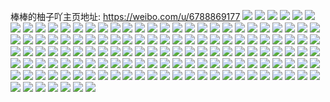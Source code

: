 棒棒的柚子吖主页地址: https://weibo.com/u/6788869177 
![](https://wx4.sinaimg.cn/mw2000/007proZXly1h9i3yupvcgj32802yokjo.jpg) 
![](https://wx4.sinaimg.cn/mw2000/007proZXly1h9i3yrxkt2j31yl2oyx6q.jpg) 
![](https://wx4.sinaimg.cn/mw2000/007proZXly1h9i3yvuq4aj32c03404qq.jpg) 
![](https://wx4.sinaimg.cn/mw2000/007proZXly1h9g0ptmb8lj32162orkjn.jpg) 
![](https://wx4.sinaimg.cn/mw2000/007proZXly1h9g0pw3xaoj324r2qpqv7.jpg) 
![](https://wx4.sinaimg.cn/mw2000/007proZXly1h9g0pysv2wj32232rbqv7.jpg) 
![](https://wx4.sinaimg.cn/mw2000/007proZXly1h9g0q1fim9j324d2rtqv7.jpg) 
![](https://wx4.sinaimg.cn/mw2000/007proZXly1h9g0prgw98j324o21m1kz.jpg) 
![](https://wx4.sinaimg.cn/mw2000/007proZXly1h9g0qkhaeqj32802801kz.jpg) 
![](https://wx4.sinaimg.cn/mw2000/007proZXly1h9cgild11cj30u01swjz2.jpg) 
![](https://wx4.sinaimg.cn/mw2000/007proZXly1h9cgikydc9j31sz2seqv5.jpg) 
![](https://wx4.sinaimg.cn/mw2000/007proZXly1h9cgimi322j32c03407wi.jpg) 
![](https://wx4.sinaimg.cn/mw2000/007proZXly1h9cgio2z8uj33402c0npe.jpg) 
![](https://wx4.sinaimg.cn/mw2000/007proZXly1h94a4rieumj31yh2404qq.jpg) 
![](https://wx4.sinaimg.cn/mw2000/007proZXly1h94a4u92btj32802yo7wk.jpg) 
![](https://wx4.sinaimg.cn/mw2000/007proZXly1h94a4pn3jej30zo2561kx.jpg) 
![](https://wx4.sinaimg.cn/mw2000/007proZXly1h90tg3plntj32802yoe82.jpg) 
![](https://wx4.sinaimg.cn/mw2000/007proZXly1h90tg4e482j30zo2564qp.jpg) 
![](https://wx4.sinaimg.cn/mw2000/007proZXly1h90tg9ohg2j32bx2if4qr.jpg) 
![](https://wx4.sinaimg.cn/mw2000/007proZXly1h8tu49d9svj31ys2c01ky.jpg) 
![](https://wx4.sinaimg.cn/mw2000/007proZXly1h8tu6k6k6ij32802yo4qr.jpg) 
![](https://wx4.sinaimg.cn/mw2000/007proZXly1h8tu6r83a0j32c02ulb2b.jpg) 
![](https://wx4.sinaimg.cn/mw2000/007proZXly1h8qy34c9u3j32802yo1kz.jpg) 
![](https://wx4.sinaimg.cn/mw2000/007proZXly1h8qy36kx8lj322f2nlqv6.jpg) 
![](https://wx4.sinaimg.cn/mw2000/007proZXly1h8qy38cp1fj32802yox6q.jpg) 
![](https://wx4.sinaimg.cn/mw2000/007proZXly1h8qy3dzcs3j32802yoqv6.jpg) 
![](https://wx4.sinaimg.cn/mw2000/007proZXly1h8qy312cdkj32802p2u0x.jpg) 
![](https://wx4.sinaimg.cn/mw2000/007proZXly1h8qy390s1zj31h312g13n.jpg) 
![](https://wx4.sinaimg.cn/mw2000/007proZXly1h8qy3ayo8yj32yo280x6q.jpg) 
![](https://wx4.sinaimg.cn/mw2000/007proZXly1h8qy3c6557j32802yo7wi.jpg) 
![](https://wx4.sinaimg.cn/mw2000/007proZXly1h8lyquh763j32rj1gikjm.jpg) 
![](https://wx4.sinaimg.cn/mw2000/007proZXly1h8lyqx2k6kj32v11upb2a.jpg) 
![](https://wx4.sinaimg.cn/mw2000/007proZXly1h8lyqxvcgkj30xw12tkjl.jpg) 
![](https://wx4.sinaimg.cn/mw2000/007proZXly1h8lyr007gwj32802kc7wj.jpg) 
![](https://wx4.sinaimg.cn/mw2000/007proZXly1h8lyr46j88j32yo23jb2b.jpg) 
![](https://wx4.sinaimg.cn/mw2000/007proZXly1h8lyr5mufbj321420vhdu.jpg) 
![](https://wx4.sinaimg.cn/mw2000/007proZXly1h8lyr7xlyyj32ke1mbhdu.jpg) 
![](https://wx4.sinaimg.cn/mw2000/007proZXly1h8lyrb7hagj32802gxhdv.jpg) 
![](https://wx4.sinaimg.cn/mw2000/007proZXly1h8lyrdp61vj329a36chdu.jpg) 
![](https://wx4.sinaimg.cn/mw2000/007proZXly1h8lyqsq6ujj32802yokjm.jpg) 
![](https://wx4.sinaimg.cn/mw2000/007proZXly1h8lyrer660j327z2cd1ky.jpg) 
![](https://wx4.sinaimg.cn/mw2000/007proZXly1h8lyrfow2fj32802yoe82.jpg) 
![](https://wx4.sinaimg.cn/mw2000/007proZXly1h8lyrgjxuzj32c02qonpe.jpg) 
![](https://wx4.sinaimg.cn/mw2000/007proZXly1h8lyri3qedj31yf1z71ky.jpg) 
![](https://wx4.sinaimg.cn/mw2000/007proZXly1h8lyrj3upmj32802you0y.jpg) 
![](https://wx4.sinaimg.cn/mw2000/007proZXly1h8gjj12umjj32rj1gikjm.jpg) 
![](https://wx4.sinaimg.cn/mw2000/007proZXly1h8gjkkx5lgj325e2wv7wj.jpg) 
![](https://wx4.sinaimg.cn/mw2000/007proZXly1h8dm42vdufj31lu2qtkjl.jpg) 
![](https://wx4.sinaimg.cn/mw2000/007proZXly1h80w43u2e5j31sy299b2a.jpg) 
![](https://wx4.sinaimg.cn/mw2000/007proZXly1h80w460rqjj31zz2is4qq.jpg) 
![](https://wx4.sinaimg.cn/mw2000/007proZXly1h80w420rdkj30zh0q2wo0.jpg) 
![](https://wx4.sinaimg.cn/mw2000/007proZXly1h7zqkh9thej32802yonpf.jpg) 
![](https://wx4.sinaimg.cn/mw2000/007proZXly1h7zqkivgmcj32c032kqv6.jpg) 
![](https://wx4.sinaimg.cn/mw2000/007proZXly1h7zqkeeut0j30u00po45c.jpg) 
![](https://wx4.sinaimg.cn/mw2000/007proZXly1h7zqkk8uaoj334024i4qq.jpg) 
![](https://wx4.sinaimg.cn/mw2000/007proZXly1h7stiprsvlj31wv2k3u0x.jpg) 
![](https://wx4.sinaimg.cn/mw2000/007proZXly1h7stiqmmy7j32g61u4kjl.jpg) 
![](https://wx4.sinaimg.cn/mw2000/007proZXly1h7fn7bgmtwj325e2wvgy7.jpg) 
![](https://wx4.sinaimg.cn/mw2000/007proZXly1h7fn8h0f42j32802yohdv.jpg) 
![](https://wx4.sinaimg.cn/mw2000/007proZXly1h7fn9780haj32802yotna.jpg) 
![](https://wx4.sinaimg.cn/mw2000/007proZXly1h782zyucsuj31yf2ku4qq.jpg) 
![](https://wx4.sinaimg.cn/mw2000/007proZXly1h782zwro8qj323r2gv7wi.jpg) 
![](https://wx4.sinaimg.cn/mw2000/007proZXly1h73nzo6hhlj32dr36a7wh.jpg) 
![](https://wx4.sinaimg.cn/mw2000/007proZXly1h73nzqeccrj315o2xhkio.jpg) 
![](https://wx4.sinaimg.cn/mw2000/007proZXly1h73nztgj1ej327t2rcqv5.jpg) 
![](https://wx4.sinaimg.cn/mw2000/007proZXly1h6xlsqbrvzj32802qp4dc.jpg) 
![](https://wx4.sinaimg.cn/mw2000/007proZXly1h6xlsv1imjj32802tkqv9.jpg) 
![](https://wx4.sinaimg.cn/mw2000/007proZXly1h6blv2xskvj30u0140jty.jpg) 
![](https://wx4.sinaimg.cn/mw2000/007proZXly1h6blv2kdwlj31zs2w6dmt.jpg) 
![](https://wx4.sinaimg.cn/mw2000/007proZXly1h61xu3kev1j32802yokjn.jpg) 
![](https://wx4.sinaimg.cn/mw2000/007proZXly1h61xueh4cxj32td283qv6.jpg) 
![](https://wx4.sinaimg.cn/mw2000/007proZXly1h61xuj0wsfj32c0340qv6.jpg) 
![](https://wx4.sinaimg.cn/mw2000/007proZXly1h5xqjp2li4j32802yoqv6.jpg) 
![](https://wx4.sinaimg.cn/mw2000/007proZXly1h5xqjpgbvxj30s30im0u2.jpg) 
![](https://wx4.sinaimg.cn/mw2000/007proZXly1h5wlprgeyhj318e0ty12r.jpg) 
![](https://wx4.sinaimg.cn/mw2000/007proZXly1h5wllzbmz3j30r00sl7ac.jpg) 
![](https://wx4.sinaimg.cn/mw2000/007proZXly1h5q1hvd76sj32by1qihdt.jpg) 
![](https://wx4.sinaimg.cn/mw2000/007proZXly1h5po9lwql3j32ag2txqv8.jpg) 
![](https://wx4.sinaimg.cn/mw2000/007proZXly1h5po9wokh7j31t72m4hdt.jpg) 
![](https://wx4.sinaimg.cn/mw2000/007proZXly1h5kl8w0i1vj32802vde82.jpg) 
![](https://wx4.sinaimg.cn/mw2000/007proZXly1h5kl8x8czbj32802yokjm.jpg) 
![](https://wx4.sinaimg.cn/mw2000/007proZXly1h5k1kb8dc1j338k38k1l2.jpg) 
![](https://wx4.sinaimg.cn/mw2000/007proZXly1h5juthe024j32702x47wj.jpg) 
![](https://wx4.sinaimg.cn/mw2000/007proZXly1h5juw7twa8j30u018r4ff.jpg) 
![](https://wx4.sinaimg.cn/mw2000/007proZXly1h5iv9ilqqvj31yl2g1u0x.jpg) 
![](https://wx4.sinaimg.cn/mw2000/007proZXly1h5is33x3qcj324n2ute82.jpg) 
![](https://wx4.sinaimg.cn/mw2000/007proZXly1h5is31qh24j30zo0zoqv5.jpg) 
![](https://wx4.sinaimg.cn/mw2000/007proZXly1h5eeyyhylpj33402c0kjn.jpg) 
![](https://wx4.sinaimg.cn/mw2000/007proZXly1h5ef0j26ryj322s29gb29.jpg) 
![](https://wx4.sinaimg.cn/mw2000/007proZXly1h5btxx2bl4j30ty0wuwje.jpg) 
![](https://wx4.sinaimg.cn/mw2000/007proZXly1h55gubrxx4j31xj1xjhdt.jpg) 
![](https://wx4.sinaimg.cn/mw2000/007proZXly1h55gudna2rj32802xmnpe.jpg) 
![](https://wx4.sinaimg.cn/mw2000/007proZXly1h55guaeni9j31d41yekie.jpg) 
![](https://wx4.sinaimg.cn/mw2000/007proZXly1h55348ndijj320q2w6hdu.jpg) 
![](https://wx4.sinaimg.cn/mw2000/007proZXly1h52rm2t107j31xk2sa7wi.jpg) 
![](https://wx4.sinaimg.cn/mw2000/007proZXly1h51gccnle6j32b41554qp.jpg) 
![](https://wx4.sinaimg.cn/mw2000/007proZXly1h5080qof2rj323j2t7npd.jpg) 
![](https://wx4.sinaimg.cn/mw2000/007proZXly1h507ycg8j5j3280280x6q.jpg) 
![](https://wx4.sinaimg.cn/mw2000/007proZXly1h4zeyqkqcbj32802yo4qs.jpg) 
![](https://wx4.sinaimg.cn/mw2000/007proZXly1h4ugnllnhaj32802yokjm.jpg) 
![](https://wx4.sinaimg.cn/mw2000/007proZXly1h4ugno5t6oj32802yonpf.jpg) 
![](https://wx4.sinaimg.cn/mw2000/007proZXly1h4r1pn7pg2j322f2yxqv6.jpg) 
![](https://wx4.sinaimg.cn/mw2000/007proZXly1h4r1pp7fwgj322o340u0x.jpg) 
![](https://wx4.sinaimg.cn/mw2000/007proZXly1h4la59zlkvj321p2e2qv5.jpg) 
![](https://wx4.sinaimg.cn/mw2000/007proZXly1h4la7fzfgcj31z12js4qq.jpg) 
![](https://wx4.sinaimg.cn/mw2000/007proZXly1h40m734yuoj32802yox6r.jpg) 
![](https://wx4.sinaimg.cn/mw2000/007proZXly1h40m70d4f3j32802yox6r.jpg) 
![](https://wx4.sinaimg.cn/mw2000/007proZXly1h40m758zr4j32802yonpf.jpg) 
![](https://wx4.sinaimg.cn/mw2000/007proZXly1h40m776uonj32802yokjn.jpg) 
![](https://wx4.sinaimg.cn/mw2000/007proZXly1h40m78n325j32802yo7wj.jpg) 
![](https://wx4.sinaimg.cn/mw2000/007proZXly1h40m7abwqwj32802you0z.jpg) 
![](https://wx4.sinaimg.cn/mw2000/007proZXly1h3mrm90nfoj33402by1l0.jpg) 
![](https://wx4.sinaimg.cn/mw2000/007proZXly1h3mrm6xlo2j32yo280hdv.jpg) 
![](https://wx4.sinaimg.cn/mw2000/007proZXly1h3mrmaiqd9j32802yo7wj.jpg) 
![](https://wx4.sinaimg.cn/mw2000/007proZXly1h3mrm50593j32wv28tx6q.jpg) 
![](https://wx4.sinaimg.cn/mw2000/007proZXly1h3daookhe7j32802yo7wj.jpg) 
![](https://wx4.sinaimg.cn/mw2000/007proZXly1h3daonkyd2j326w2yokjn.jpg) 
![](https://wx4.sinaimg.cn/mw2000/007proZXly1h315aer916j31pk25nnpf.jpg) 
![](https://wx4.sinaimg.cn/mw2000/007proZXly1h315ad1oxoj32802yox6s.jpg) 
![](https://wx4.sinaimg.cn/mw2000/007proZXly1h315ah703bj33202637wl.jpg) 
![](https://wx4.sinaimg.cn/mw2000/007proZXly1h2kh7u61zaj31u429lb2a.jpg) 
![](https://wx4.sinaimg.cn/mw2000/007proZXly1h2kh7v7ak8j320s2gtx6q.jpg) 
![](https://wx4.sinaimg.cn/mw2000/007proZXly1h2etj7gonxj322o341b2b.jpg) 
![](https://wx4.sinaimg.cn/mw2000/007proZXly1h2etj6hrxbj31wf2lme82.jpg) 
![](https://wx4.sinaimg.cn/mw2000/007proZXly1h2etj8q5wrj32142ide82.jpg) 
![](https://wx4.sinaimg.cn/mw2000/007proZXly1h2b51m64szj320h2kdhdu.jpg) 
![](https://wx4.sinaimg.cn/mw2000/007proZXly1h2b51n275jj31x42gi4qq.jpg) 
![](https://wx4.sinaimg.cn/mw2000/007proZXly1h2b51o6yv6j32802yohdv.jpg) 
![](https://wx4.sinaimg.cn/mw2000/007proZXly1h2b51kq8aoj32802rcnpf.jpg) 
![](https://wx4.sinaimg.cn/mw2000/007proZXly1h1xhvfemqoj324r3407wi.jpg) 
![](https://wx4.sinaimg.cn/mw2000/007proZXly1h1p701mfa8j30zo1qb4as.jpg) 
![](https://wx4.sinaimg.cn/mw2000/007proZXly1h1jsbjpcw5j30zo0ckjs2.jpg) 
![](https://wx4.sinaimg.cn/mw2000/007proZXly1h1jsbior60j30u0140ago.jpg) 
![](https://wx4.sinaimg.cn/mw2000/007proZXly1h1jsbksrf8j30u0140dl1.jpg) 
![](https://wx4.sinaimg.cn/mw2000/007proZXly1h1jsbjg2w7j30u01407bs.jpg) 
![](https://wx4.sinaimg.cn/mw2000/007proZXly1h1i8btctocj32802you0y.jpg) 
![](https://wx4.sinaimg.cn/mw2000/007proZXly1h1i8buj0hfj32802yoqv7.jpg) 
![](https://wx4.sinaimg.cn/mw2000/007proZXly1h0w9qk0mcyj328028dkjm.jpg) 
